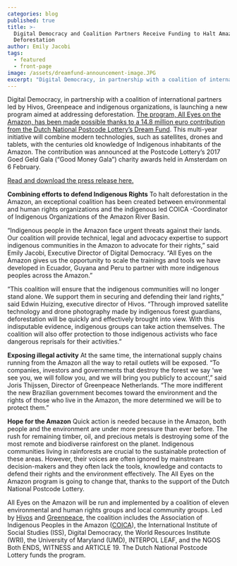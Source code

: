 ```yaml
---
categories: blog
published: true
title: >-
  Digital Democracy and Coalition Partners Receive Funding to Halt Amazon
  Deforestation
author: Emily Jacobi
tags:
  - featured
  - front-page
image: /assets/dreamfund-announcement-image.JPG
excerpt: "Digital Democracy, in partnership with a coalition of international partners led by Hivos, Greenpeace and indigenous organizations, is launching a new program aimed at addressing deforestation. The program, All Eyes on the Amazon, has been made possible thanks to a 14.8 million euro contribution from the Dutch National Postcode Lottery’s Dream Fund"
---
```

Digital Democracy, in partnership with a coalition of international partners led by Hivos, Greenpeace and indigenous organizations, is launching a new program aimed at addressing deforestation. [The program, All Eyes on the Amazon, has been made possible thanks to a 14.8 million euro contribution from the Dutch National Postcode Lottery’s Dream Fund](https://hivos.org/news/hivos-and-greenpeace-receive-almost-15-million-euros-stop-amazon-deforestation). This multi-year initiative will combine modern technologies, such as satellites, drones and tablets, with the centuries old knowledge of Indigenous inhabitants of the Amazon. The contribution was announced at the Postcode Lottery’s 2017 Goed Geld Gala (“Good Money Gala”) charity awards held in Amsterdam on 6 February. 

[Read and download the press release here.](https://files.digital-democracy.org/02-08-16digidem-eyes-on-amazon-press-release.pdf) 

**Combining efforts to defend Indigenous Rights**
To halt deforestation in the Amazon, an exceptional coalition has been created between environmental and human rights organizations and the indigenous led COICA  -Coordinator of Indigenous Organizations of the Amazon River Basin. 

“Indigenous people in the Amazon face urgent threats against their lands. Our coalition will provide technical, legal and advocacy expertise to support indigenous communities in the Amazon to advocate for their rights,” said Emily Jacobi, Executive Director of Digital Democracy. “All Eyes on the Amazon gives us the opportunity to scale the trainings and tools we have developed in Ecuador, Guyana and Peru to partner with more indigenous peoples across the Amazon.”

“This coalition will ensure that the indigenous communities will no longer stand alone. We support them in securing and defending their land rights,” said Edwin Huizing, executive director of Hivos. “Through improved satellite technology and drone photography made by indigenous forest guardians, deforestation will be quickly and effectively brought into view. With this indisputable evidence, indigenous groups can take action themselves. The coalition will also offer protection to those indigenous activists who face dangerous reprisals for their activities.”

**Exposing illegal activity**
At the same time, the international supply chains running from the Amazon all the way to retail outlets will be exposed. “To companies, investors and governments that destroy the forest we say ‘we see you, we will follow you, and we will bring you publicly to account’,” said Joris Thijssen, Director of Greenpeace Netherlands. “The more indifferent the new Brazilian government becomes toward the environment and the rights of those who live in the Amazon, the more determined we will be to protect them.”

**Hope for the Amazon**
Quick action is needed because in the Amazon, both people and the environment are under more pressure than ever before. The rush for remaining timber, oil, and precious metals is destroying some of the most remote and biodiverse rainforest on the planet. Indigenous communities living in rainforests are crucial to the sustainable protection of these areas. However, their voices are often ignored by mainstream decision-makers and they often lack the tools, knowledge and contacts to defend their rights and the environment effectively. The All Eyes on the Amazon program is going to change that, thanks to the support of the Dutch National Postcode Lottery.

All Eyes on the Amazon will be run and implemented by a coalition of eleven environmental and human rights groups and local community groups. Led by [Hivos](https://hivos.org) and [Greenpeace](http://www.greenpeace.org/international/en/), the coalition includes the Association of Indigenous Peoples in the Amazon ([COICA](http://coica.org.ec/)), the International Institute of Social Studies (ISS), Digital Democracy, the World Resources Institute (WRI), the University of Maryland (UMD), INTERPOL LEAF, and the NGOS Both ENDS, WITNESS and ARTICLE 19. The Dutch National Postcode Lottery funds the program.


